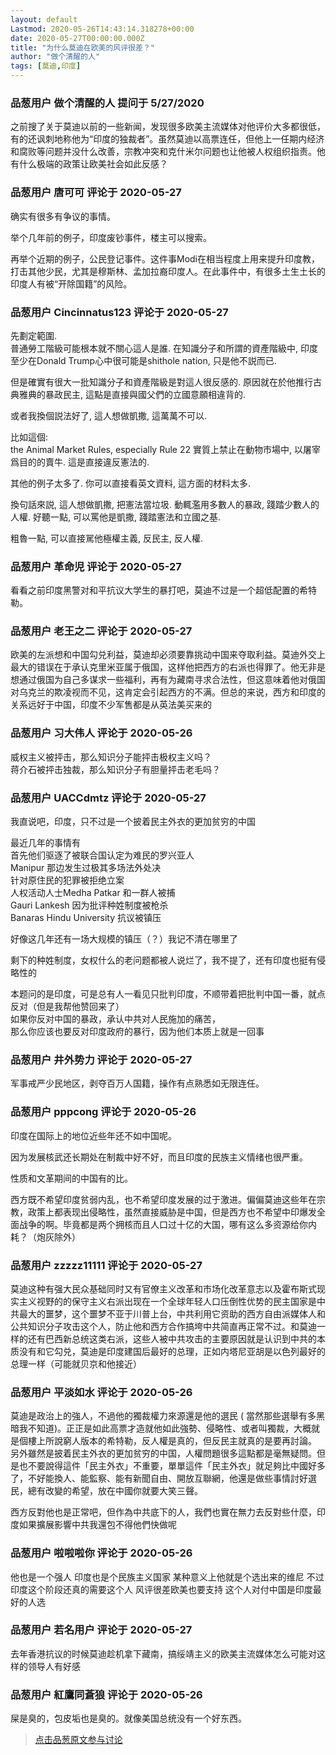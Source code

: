 ```yaml
---
layout: default
Lastmod: 2020-05-26T14:43:14.318278+00:00
date: 2020-05-27T00:00:00.000Z
title: "为什么莫迪在欧美的风评很差？"
author: "做个清醒的人"
tags: [莫迪,印度]
---
```



### 品葱用户 **做个清醒的人** 提问于 5/27/2020
    
之前搜了关于莫迪以前的一些新闻，发现很多欧美主流媒体对他评价大多都很低，有的还讽刺地称他为“印度的独裁者”。虽然莫迪以高票连任，但他上一任期内经济和腐败等问题并没什么改善，宗教冲突和克什米尔问题也让他被人权组织指责。他有什么极端的政策让欧美社会如此反感？
    
                

### 品葱用户 **唐可可** 评论于 2020-05-27
        
确实有很多有争议的事情。  
  
举个几年前的例子，印度废钞事件，楼主可以搜索。  
  
再举个近期的例子，公民登记事件。这件事Modi在相当程度上用来提升印度教，打击其他少民，尤其是穆斯林、孟加拉裔印度人。在此事件中，有很多土生土长的印度人有被“开除国籍”的风险。
        
                

### 品葱用户 **Cincinnatus123** 评论于 2020-05-27
        
先劃定範圍.  
普通勞工階級可能根本就不關心這人是誰. 在知識分子和所謂的資產階級中, 印度至少在Donald Trump心中很可能是shithole nation, 只是他不説而已.  
  
但是確實有很大一批知識分子和資產階級是對這人很反感的. 原因就在於他推行古典雅典的暴政民主, 這點是直接與國父們的立國意願相違背的.  
  
或者我換個説法好了, 這人想做凱撒, 這萬萬不可以.  
  
比如這個:  
the Animal Market Rules, especially Rule 22 實質上禁止在動物市場中, 以屠宰爲目的的賣牛. 這是直接違反憲法的.  
  
  
其他的例子太多了. 你可以直接看英文資料, 這方面的材料太多.  
  
  
換句話來説, 這人想做凱撒, 把憲法當垃圾. 動輒濫用多數人的暴政, 踐踏少數人的人權. 好聽一點, 可以罵他是凱撒, 踐踏憲法和立國之基.  
  
粗魯一點, 可以直接駡他極權主義, 反民主, 反人權.
        
                

### 品葱用户 **革命児** 评论于 2020-05-27
        
看看之前印度黑警对和平抗议大学生的暴打吧，莫迪不过是一个超低配置的希特勒。
        
                

### 品葱用户 **老王之二** 评论于 2020-05-27
        
欧美的左派想和中国勾兑利益，莫迪却必须要靠挑动中国来夺取利益。莫迪外交上最大的错误在于承认克里米亚属于俄国，这样他把西方的右派也得罪了。他无非是想通过俄国为自己多谋求一些福利，再有为藏南寻求合法性，但这意味着他对俄国对乌克兰的欺凌视而不见，这肯定会引起西方的不满。但总的来说，西方和印度的关系远好于中国，印度不少军售都是从英法美买来的
        
                

### 品葱用户 **习大伟人** 评论于 2020-05-26
        
威权主义被抨击，那么知识分子能抨击极权主义吗？  
蒋介石被抨击独裁，那么知识分子有胆量抨击老毛吗？
        
                

### 品葱用户 **UACCdmtz** 评论于 2020-05-27
        
我直说吧，印度，只不过是一个披着民主外衣的更加贫穷的中国  
  
最近几年的事情有  
首先他们驱逐了被联合国认定为难民的罗兴亚人  
Manipur 那边发生过极其多场法外处决  
针对原住民的犯罪被拒绝立案  
人权活动人士Medha Patkar 和一群人被捕  
Gauri Lankesh 因为批评种姓制度被枪杀  
Banaras Hindu University 抗议被镇压  
  
好像这几年还有一场大规模的镇压（？）我记不清在哪里了  
  
剩下的种姓制度，女权什么的老问题都被人说烂了，我不提了，还有印度也挺有侵略性的  
  
本题问的是印度，可是总有人一看见只批判印度，不顺带着把批判中国一番，就点反对（但是我帮他赞回来了）  
如果你反对中国的暴政，承认中共对人民施加的痛苦，  
那么你应该也要反对印度政府的暴行，因为他们本质上就是一回事
        
                

### 品葱用户 **井外势力** 评论于 2020-05-27
        
军事戒严少民地区，剥夺百万人国籍，操作有点熟悉如无限连任。
        
                

### 品葱用户 **pppcong** 评论于 2020-05-26
        
印度在国际上的地位近些年还不如中国呢。  
  
因为发展核武还长期处在制裁中好不好，而且印度的民族主义情绪也很严重。  
  
性质和文革期间的中国有的比。  
  
西方既不希望印度贫弱内乱，也不希望印度发展的过于激进。偏偏莫迪这些年在宗教，政策上都表现出侵略性，虽然直接威胁是中国，但是西方也不希望中印爆发全面战争的啊。毕竟都是两个拥核而且人口过十亿的大国，哪有这么多资源给你内耗？（炮灰除外）
        
                

### 品葱用户 **zzzzz11111** 评论于 2020-05-27
        
莫迪这种有强大民众基础同时又有官僚主义改革和市场化改革意志以及霍布斯式现实主义视野的的保守主义右派出现在一个全球年轻人口压倒性优势的民主国家是中共最大的噩梦，这个噩梦不亚于川普上台，中共利用它资助的西方自由派媒体人和公共知识分子攻击这个人，防止他和西方合作搞垮中共简直再正常不过。和莫迪一样的还有巴西新总统这类右派，这些人被中共攻击的主要原因就是认识到中共的本质没有和它勾兑，莫迪是印度建国后最好的总理，正如内塔尼亚胡是以色列最好的总理一样（可能就贝京和他接近）
        
                

### 品葱用户 **平淡如水** 评论于 2020-05-26
        
莫迪是政治上的強人，不過他的獨裁權力來源還是他的選民 ( 當然那些選舉有多黑暗我不知道)。正正是如此高票才造就他如此強勢、侵略性、或者叫獨裁，大概就是個樓上所說窮人版本的希特勒，反人權是真的，但反民主就真的是要再討論。  
另外雖然是披着民主外衣的更加贫穷的中国，人權問題很多這點都是毫無疑問。但是也不要說得這件「民主外衣」不重要，單單這件「民主外衣」就足夠比中國好多了，不好能換人、能監察、能有新聞自由、開放互聯網，他還是做些事情討好選民，總有改變的希望，放在中國你就要大笑三聲。  
  
西方反對他也是正常吧，但作為中共底下的人，我們也實在無力去反對些什麼，印度如果擴展影響中共我還包不得他們快做呢
        
                

### 品葱用户 **啦啦啦你** 评论于 2020-05-26
        
他也是一个强人 印度也是个民族主义国家 某种意义上他就是个选出来的维尼 不过印度这个阶段还真的需要这个人 风评很差欧美也要支持 这个人对付中国是印度最好的人选
        
                

### 品葱用户 **若名用户** 评论于 2020-05-27
        
去年香港抗议的时候莫迪趁机拿下藏南，搞绥靖主义的欧美主流媒体怎么可能对这样的领导人有好感
        
                

### 品葱用户 **紅鷹同蒼狼** 评论于 2020-05-26
        
屎是臭的，包皮垢也是臭的。就像美国总统没有一个好东西。
        
                





> [点击品葱原文参与讨论](https://pincong.rocks/question/26064)

